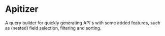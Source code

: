 # Apitizer

A query builder for quickly generating API's with some added features, such as
(nested) field selection, filtering and sorting.
